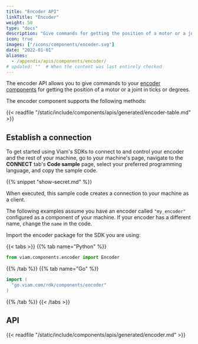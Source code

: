 ```yaml
---
title: "Encoder API"
linkTitle: "Encoder"
weight: 50
type: "docs"
description: "Give commands for getting the position of a motor or a joint in ticks or degrees."
icon: true
images: ["/icons/components/encoder.svg"]
date: "2022-01-01"
aliases:
  - /appendix/apis/components/encoder/
# updated: ""  # When the content was last entirely checked
---
```


The encoder API allows you to give commands to your [encoder components](/operate/reference/components/encoder/) for getting the position of a motor or a joint in ticks or degrees.

The encoder component supports the following methods:

{{< readfile "/static/include/components/apis/generated/encoder-table.md" >}}

## Establish a connection

To get started using Viam's SDKs to connect to and control your encoder and the rest of your machine, go to your machine's page, navigate to the **CONNECT** tab's **Code sample** page, select your preferred programming language, and copy the sample code.

{{% snippet "show-secret.md" %}}

When executed, this sample code creates a connection to your machine as a client.

The following examples assume you have an encoder called `"my_encoder"` configured as a component of your machine.
If your encoder has a different name, change the `name` in the code.

Import the encoder package for the SDK you are using:

{{< tabs >}}
{{% tab name="Python" %}}

```python
from viam.components.encoder import Encoder
```

{{% /tab %}}
{{% tab name="Go" %}}

```go
import (
  "go.viam.com/rdk/components/encoder"
)
```

{{% /tab %}}
{{< /tabs >}}

## API

{{< readfile "/static/include/components/apis/generated/encoder.md" >}}
